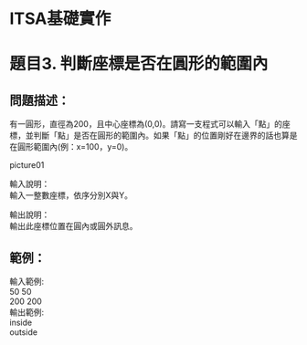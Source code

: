 # ITSA基礎實作
# 題目3. 判斷座標是否在圓形的範圍內

## 問題描述：  
有一圓形，直徑為200，且中心座標為(0,0)。請寫一支程式可以輸入「點」的座標，並判斷「點」是否在圓形的範圍內。如果「點」的位置剛好在邊界的話也算是在圓形範圍內(例：x=100，y=0)。

picture01

輸入說明：  
輸入一整數座標，依序分別X與Y。

輸出說明：  
輸出此座標位置在圓內或圓外訊息。

## 範例：  

輸入範例:  
50 50  
200 200  
輸出範例:  
inside  
outside  
